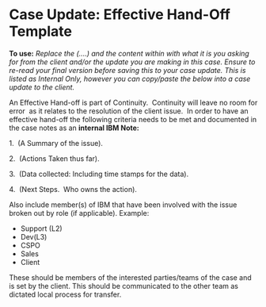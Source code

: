 # Case Update: Effective Hand-Off Template

**To use:** _Replace the (....) and the content within with what it is you asking for from the client and/or the update you are making in this case. Ensure to re-read your final version before saving this to your case update. This is listed as Internal Only, however you can copy/paste the below into a case update to the client._

An Effective Hand-off is part of Continuity.  Continuity will leave no room for error  as it relates to the resolution of the client issue.  In order to have an effective hand-off the following criteria needs to be met and documented in the case notes as an **internal IBM Note:**

  1.  (A Summary of the issue).
  
  2.  (Actions Taken thus far).
  
  3.  (Data collected: Including time stamps for the data).
  
  4.  (Next Steps.  Who owns the action).

Also include member(s) of IBM that have been involved with the issue broken out by role (if applicable). Example:
* Support (L2)
* Dev(L3)
* CSPO
* Sales
* Client

These should be members of the interested parties/teams of the case and is set by the client. This should be communicated to the other team as dictated local process for transfer.
